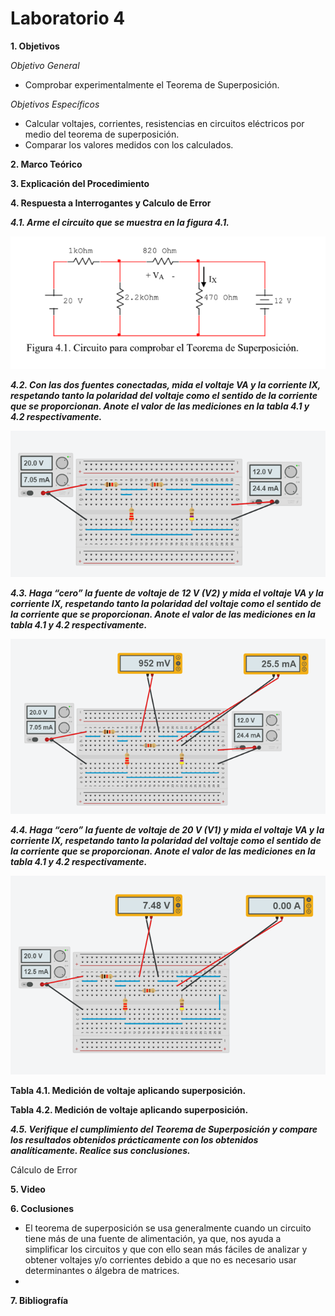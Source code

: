 # Laboratorio 4

__1. Objetivos__

*Objetivo General*
* Comprobar experimentalmente el Teorema de Superposición.

*Objetivos Específicos*

* Calcular voltajes, corrientes, resistencias en circuitos eléctricos por medio del teorema de superposición.
* Comparar los valores medidos con los calculados. 

__2. Marco Teórico__ 


__3. Explicación del Procedimiento__





__4. Respuesta a Interrogantes y Calculo de Error__

__*4.1. Arme el circuito que se muestra en la figura 4.1.*__

![](https://github.com/ItzAdoc/ImagenesT4/blob/main/1.png)

__*4.2. Con las dos fuentes conectadas, mida el voltaje VA y la corriente IX, respetando tanto la polaridad del voltaje como el sentido de la corriente que se proporcionan. Anote el valor de las mediciones en la tabla 4.1 y 4.2 respectivamente.*__

![](https://github.com/ItzAdoc/ImagenesT4/blob/main/2.png)


__*4.3. Haga “cero” la fuente de voltaje de 12 V (V2) y mida el voltaje VA y la corriente IX, respetando tanto la polaridad del voltaje como el sentido de la corriente que se proporcionan. Anote el valor de las mediciones en la tabla 4.1 y 4.2 respectivamente.*__

![](https://github.com/ItzAdoc/ImagenesT4/blob/main/3.png)

__*4.4. Haga “cero” la fuente de voltaje de 20 V (V1) y mida el voltaje VA y la corriente IX, respetando tanto la polaridad del voltaje como el sentido de la corriente que se proporcionan. Anote el valor de las mediciones en la tabla 4.1 y 4.2 respectivamente.*__

![](https://github.com/ItzAdoc/ImagenesT4/blob/main/4.png)

__Tabla 4.1. Medición de voltaje aplicando superposición.__

__Tabla 4.2. Medición de voltaje aplicando superposición.__

__*4.5. Verifique el cumplimiento del Teorema de Superposición y compare los resultados obtenidos prácticamente con los obtenidos analíticamente. Realice sus conclusiones.*__


Cálculo de Error



__5. Video__




__6. Coclusiones__ 
* El teorema de superposición se usa generalmente cuando un circuito tiene más de una fuente de alimentación, ya que, nos ayuda a simplificar los circuitos y que con ello sean más fáciles de analizar y obtener voltajes y/o corrientes debido a que no es  necesario usar determinantes o álgebra de matrices.
* 


__7. Bibliografía__
